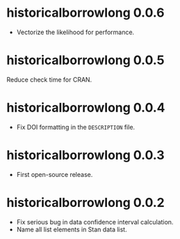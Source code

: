 # historicalborrowlong 0.0.6

* Vectorize the likelihood for performance.

# historicalborrowlong 0.0.5

Reduce check time for CRAN.

# historicalborrowlong 0.0.4

* Fix DOI formatting in the `DESCRIPTION` file.

# historicalborrowlong 0.0.3

* First open-source release.

# historicalborrowlong 0.0.2

* Fix serious bug in data confidence interval calculation.
* Name all list elements in Stan data list.
